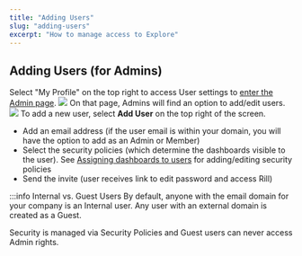 ```yaml
---
title: "Adding Users"
slug: "adding-users"
excerpt: "How to manage access to Explore"
---
```

## Adding Users (for Admins)

Select "My Profile" on the top right to access User settings to [enter the Admin page](/explore-admin). 
![](https://files.readme.io/448f6f6-Admin_Access.png)
On that page, Admins will find an option to add/edit users.
![](https://files.readme.io/470125c-users.png)
To add a new user, select **Add User** on the top right of the screen. 
  * Add an email address (if the user email is within your domain, you will have the option to add as an Admin or Member) 
  * Select the security policies (which determine the dashboards visible to the user). See [Assigning dashboards to users](/admin-security) for adding/editing security policies
  * Send the invite (user receives link to edit password and access Rill)

:::info Internal vs. Guest Users
By default, anyone with the email domain for your company is an Internal user. Any user with an external domain is created as a Guest. 

Security is managed via Security Policies and Guest users can never access Admin rights.
